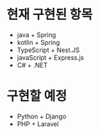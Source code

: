 # 현재 구현된 항목
- java + Spring
- kotlin + Spring
- TypeScript + Nest.JS
- javaScript + Express.js
- C# + .NET

# 구현할 예정
- Python + Django
- PHP + Laravel
